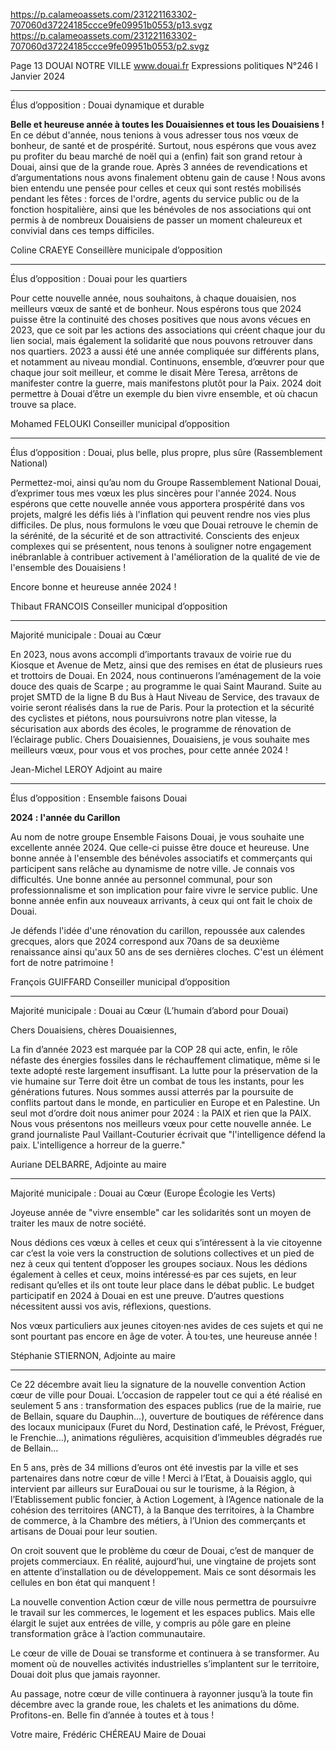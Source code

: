 https://p.calameoassets.com/231221163302-707060d37224185ccce9fe09951b0553/p13.svgz
https://p.calameoassets.com/231221163302-707060d37224185ccce9fe09951b0553/p2.svgz

Page  13
DOUAI NOTRE VILLE
www.douai.fr
Expressions politiques
N°246   I
Janvier 2024

---

Élus d’opposition : Douai dynamique et durable

**Belle et heureuse année à toutes les Douaisiennes et tous les Douaisiens !**
En ce début d'année, nous tenions à vous adresser tous nos vœux de bonheur, de santé et de prospérité.
Surtout, nous espérons que vous avez pu profiter du beau marché de noël qui a (enfin) fait son grand retour à Douai, ainsi que de la grande roue. Après 3 années de revendications et d’argumentations nous avons finalement obtenu gain de cause !
Nous avons bien entendu une pensée pour celles et ceux qui sont restés mobilisés pendant les fêtes : forces de l'ordre, agents du service public ou de la fonction hospitalière, ainsi que les bénévoles de nos associations qui ont permis à de nombreux Douaisiens de passer un moment chaleureux et convivial dans ces temps difficiles.

Coline CRAEYE
Conseillère municipale d’opposition

---

Élus d’opposition : Douai pour les quartiers

Pour cette nouvelle année, nous souhaitons, à chaque douaisien, nos meilleurs vœux de santé et de bonheur. Nous espérons tous que 2024 puisse être la continuité des choses positives que nous avons vécues en 2023, que ce soit par les actions des associations qui créent chaque jour du lien social, mais également la solidarité que nous pouvons retrouver dans nos quartiers. 2023 a aussi été une année compliquée sur différents plans, et notamment au niveau mondial. Continuons, ensemble, d’œuvrer pour que chaque jour soit meilleur, et comme le disait Mère Teresa, arrêtons de manifester contre la guerre, mais manifestons plutôt pour la Paix. 2024 doit permettre à Douai d’être un exemple du bien vivre ensemble, et où chacun trouve sa place.

Mohamed FELOUKI
Conseiller municipal d’opposition

---

Élus d’opposition : Douai, plus belle, plus propre, plus sûre (Rassemblement National)

Permettez-moi, ainsi qu’au nom du Groupe Rassemblement National Douai, d’exprimer tous mes vœux les plus sincères pour l'année 2024. Nous espérons que cette nouvelle année vous apportera prospérité dans vos projets, malgré les défis liés à l'inflation qui peuvent rendre nos vies plus difficiles. De plus, nous formulons le vœu que Douai retrouve le chemin de la sérénité, de la sécurité et de son attractivité. Conscients des enjeux complexes qui se présentent, nous tenons à souligner notre engagement inébranlable à contribuer activement à l'amélioration de la qualité de vie de l'ensemble des Douaisiens !

Encore bonne et heureuse année 2024 !

Thibaut FRANCOIS
Conseiller municipal d’opposition

---

Majorité municipale : Douai au Cœur

En 2023, nous avons accompli d’importants travaux de voirie rue du Kiosque et Avenue de Metz, ainsi que des remises en état de plusieurs rues et trottoirs de Douai. En 2024, nous continuerons l’aménagement de la voie douce des quais de Scarpe ; au programme le quai Saint Maurand. Suite au projet SMTD de la ligne B du Bus à Haut Niveau de Service, des travaux de voirie seront réalisés dans la rue de Paris.
Pour la protection et la sécurité des cyclistes et piétons, nous poursuivrons notre plan vitesse, la sécurisation aux abords des écoles, le programme de rénovation de l’éclairage public.
Chers Douaisiennes, Douaisiens, je vous souhaite mes meilleurs vœux, pour vous et vos proches,  pour cette année 2024 !

Jean-Michel LEROY
Adjoint au maire

---

Élus d’opposition : Ensemble faisons Douai

**2024 : l'année du Carillon**

Au nom de notre groupe Ensemble Faisons Douai, je vous souhaite une excellente année 2024. Que celle-ci puisse être douce et heureuse. Une bonne année à l'ensemble des bénévoles associatifs et commerçants qui participent sans relâche au dynamisme de notre ville. Je connais vos difficultés. Une bonne année au personnel communal, pour son professionnalisme et son implication pour faire vivre le service public. Une bonne année enfin aux nouveaux arrivants, à ceux qui ont fait le choix de Douai.

Je défends l'idée d'une rénovation du carillon, repoussée aux calendes grecques, alors que 2024 correspond aux 70ans de sa deuxième renaissance ainsi qu'aux 50 ans de ses dernières cloches. C'est un élément fort de notre patrimoine !

François GUIFFARD
Conseiller municipal d’opposition

---

Majorité municipale : Douai au Cœur (L’humain d’abord pour Douai)

Chers Douaisiens, chères Douaisiennes,

La fin d’année 2023 est marquée par la COP 28 qui acte, enfin, le rôle néfaste des énergies fossiles dans le réchauffement climatique, même si le texte adopté reste largement insuffisant.
La lutte pour la préservation de la vie humaine sur Terre doit être un combat de tous les instants, pour les générations futures.
Nous sommes aussi atterrés par la poursuite de conflits partout dans le monde, en particulier en Europe et en Palestine. Un seul mot d’ordre doit nous animer pour 2024 : la PAIX et rien que la PAIX.
Nous vous présentons nos meilleurs vœux pour cette nouvelle année.
Le grand journaliste Paul Vaillant-Couturier écrivait que "l'intelligence défend la paix. L'intelligence a horreur de la guerre."

Auriane DELBARRE,
Adjointe au maire

---

Majorité municipale : Douai au Cœur (Europe Écologie les Verts)

Joyeuse année de "vivre ensemble" car les solidarités sont un moyen de traiter les maux de notre société.

Nous dédions ces vœux à celles et ceux qui s’intéressent à la vie citoyenne car c’est la voie vers la construction de solutions collectives et un pied de nez à ceux qui tentent d’opposer les groupes sociaux. Nous les dédions également à celles et ceux, moins intéressé·es par ces sujets, en leur redisant qu’elles et ils ont toute leur place dans le débat public. Le budget participatif en 2024 à Douai en est une preuve. D’autres questions nécessitent aussi vos avis, réflexions, questions.

Nos vœux particuliers aux jeunes citoyen·nes avides de ces sujets et qui ne sont pourtant pas encore en âge de voter. À tou·tes, une heureuse année !

Stéphanie STIERNON,
Adjointe au maire

---

Ce 22 décembre avait lieu la signature de la nouvelle convention Action cœur de ville pour Douai. L’occasion de rappeler tout ce qui a été réalisé en seulement 5 ans : transformation des espaces publics (rue de la mairie, rue de Bellain, square du Dauphin…), ouverture de boutiques de référence dans des locaux municipaux (Furet du Nord, Destination café, le Prévost, Fréguer, le Frenchie…), animations régulières, acquisition d’immeubles dégradés rue de Bellain…

En 5 ans, près de 34 millions d’euros ont été investis par la ville et ses partenaires dans notre cœur de ville ! Merci à l’Etat, à Douaisis agglo, qui intervient par ailleurs sur EuraDouai ou sur le tourisme, à la Région, à l’Etablissement public foncier, à Action Logement, à l’Agence nationale de la cohésion des territoires (ANCT), à la Banque des territoires, à la Chambre de commerce, à la Chambre des métiers, à l’Union des commerçants et artisans de Douai pour leur soutien.

On croit souvent que le problème du cœur de Douai, c’est de manquer de projets commerciaux. En réalité, aujourd’hui, une vingtaine de projets sont en attente d’installation ou de développement. Mais ce sont désormais les cellules en bon état qui manquent !

La nouvelle convention Action cœur de ville nous permettra de poursuivre le travail sur les commerces, le logement et les espaces publics. Mais elle élargit le sujet aux entrées de ville, y compris au pôle gare en pleine transformation grâce à l’action communautaire.

Le cœur de ville de Douai se transforme et continuera à se transformer. Au moment où de nouvelles activités industrielles s’implantent sur le territoire, Douai doit plus que jamais rayonner.

Au passage, notre cœur de ville continuera à rayonner jusqu’à la toute fin décembre avec la grande roue, les chalets et les animations du dôme. Profitons-en. Belle fin d’année à toutes et à tous !

Votre maire,
Frédéric CHÉREAU
Maire de Douai

